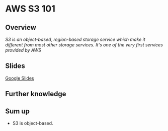 # AWS S3 101

## Overview

_S3 is an object-based, region-based storage service which make it different from most other storage services. It's one of the very first services provided by AWS_

## Slides

[Google Slides](https://docs.google.com/presentation/d/e/2PACX-1vTzzolIQvBkyGEjwLNWLUBtYaifhGpNeE3NwVPRrpfanc5jH1_JlFvbVE4H5LBSfk17lHCs4Fd_B3_V/embed?start=false&loop=false&delayms=3000)

## Further knowledge

## Sum up

* S3 is object-based.